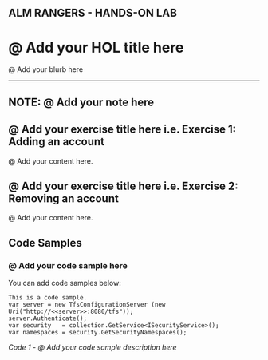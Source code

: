 ALM RANGERS - HANDS-ON LAB
 ---

@ Add your HOL title here
===


@ Add your blurb here

---
NOTE: @ Add your note here
 ---

@ Add your exercise title here i.e. Exercise 1: Adding an account
---

@ Add your content here.


@ Add your exercise title here i.e. Exercise 2: Removing an account
---

@ Add your content here.


Code Samples
---
### @ Add your code sample here

You can add code samples below:

```
This is a code sample.
var server = new TfsConfigurationServer (new Uri("http://<<server>>:8080/tfs"));
server.Authenticate();
var security   = collection.GetService<ISecurityService>();
var namespaces = security.GetSecurityNamespaces();
```

*Code 1 - @ Add your code sample description here*